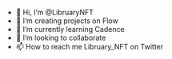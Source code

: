 - 👋 Hi, I’m @LibruaryNFT
- 👀 I’m creating projects on Flow
- 🌱 I’m currently learning Cadence
- 💞️ I’m looking to collaborate
- 📫 How to reach me Libruary_NFT on Twitter

<!---
LibruaryNFT/LibruaryNFT is a ✨ special ✨ repository because its `README.md` (this file) appears on your GitHub profile.
You can click the Preview link to take a look at your changes.
--->
